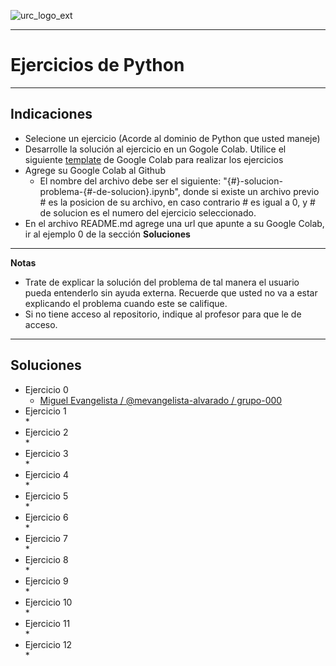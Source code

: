 ![urc_logo_ext](https://github.com/URC-MAC/.github/assets/28746720/1d2b04df-5870-457b-82ab-4eb97ec99e17)
___

# Ejercicios de Python 

_____

## Indicaciones

* Selecione un ejercicio (Acorde al dominio de Python que usted maneje)
* Desarrolle la solución al ejercicio en un Gogole Colab. Utilice el siguiente [template](https://colab.research.google.com/drive/10vygSH7z_Nz6L0yswGtYL_OYL4pkwzbc?usp=sharing) de Google Colab para realizar los ejercicios 
* Agrege su Google Colab al Github
	* El nombre del archivo debe ser el siguiente: "{#}-solucion-problema-{#-de-solucion}.ipynb", donde si existe un archivo previo # es la posicion de su archivo, en caso contrario # es igual a 0, y  # de solucion es el numero del ejercicio seleccionado.
* En el archivo README.md agrege una url que apunte a su Google Colab, ir al ejemplo 0 de la sección __Soluciones__

_____

**Notas**
* Trate de explicar la solución del problema de tal manera el usuario pueda entenderlo sin ayuda externa. Recuerde que usted no va a estar explicando el problema cuando este se califique.
* Si no tiene acceso al repositorio, indique al profesor para que le de acceso.

_____

## Soluciones

* Ejercicio 0
	* [Miguel Evangelista / @mevangelista-alvarado / grupo-000](colab-url)
* Ejercicio 1  
	* 
* Ejercicio 2  
	*
* Ejercicio 3  
	*
* Ejercicio 4  
	* 
* Ejercicio 5  
	* 
* Ejercicio 6  
	*
* Ejercicio 7  
	* 
* Ejercicio 8  
	* 
* Ejercicio 9  
	*
* Ejercicio 10  
	* 
* Ejercicio 11  
	* 
* Ejercicio 12  
	*  
<!--
* Ejercicio 13  
	* 
* Ejercicio 14  
	* 
* Ejercicio 15  
	*
* Ejercicio 16  
	* 
* Ejercicio 17  
	* 
* Ejercicio 18  
	*
* Ejercicio 19  
	* 
* Ejercicio 20  
	* 
* Ejercicio 21
	*
-->
